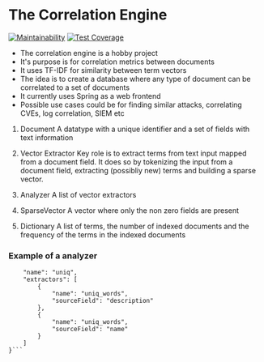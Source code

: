 # The Correlation Engine

[![Maintainability](https://api.codeclimate.com/v1/badges/def17503fa5eafb0f32e/maintainability)](https://codeclimate.com/github/petha/correlation-engine/maintainability)
[![Test Coverage](https://api.codeclimate.com/v1/badges/def17503fa5eafb0f32e/test_coverage)](https://codeclimate.com/github/petha/correlation-engine/test_coverage)

* The correlation engine is a hobby project
* It's purpose is for correlation metrics between documents
* It uses TF-IDF for similarity between term vectors
* The idea is to create a database where any type of document can be correlated to a set of documents
* It currently uses Spring as a web frontend
* Possible use cases could be for finding similar attacks, correlating CVEs, log correlation, SIEM etc 

1. Document
A datatype with a unique identifier and a set of fields with text information

2. Vector Extractor
Key role is to extract terms from text input mapped from a document field.
It does so by tokenizing the input from a document field, extracting (possibliy new) terms and building a sparse vector.

3. Analyzer
A list of vector extractors 

4. SparseVector
A vector where only the non zero fields are present

5. Dictionary
A list of terms, the number of indexed documents and the frequency of the terms in the indexed documents 

### Example of a analyzer 
```{
	"name": "uniq",
	"extractors": [
		{
			"name": "uniq_words",
			"sourceField": "description" 
		},
		{
			"name": "uniq_words",
			"sourceField": "name" 
		}
	]
}```

